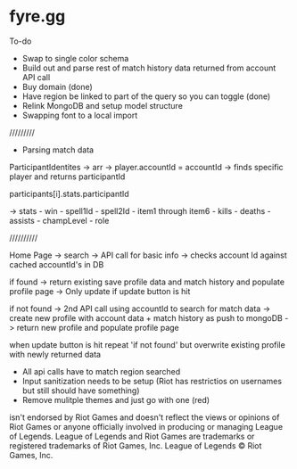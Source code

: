 # fyre.gg

To-do

- Swap to single color schema
- Build out and parse rest of match history data returned from account API call
- Buy domain (done)
- Have region be linked to part of the query so you can toggle (done)
- Relink MongoDB and setup model structure
- Swapping font to a local import

/////////

- Parsing match data

ParticipantIdentites -> arr -> player.accountId = accountId -> finds specific player and returns participantId

participants[i].stats.participantId

-> stats
    - win
    - spell1Id
    - spell2Id
    - item1 through item6
    - kills
    - deaths
    - assists
    - champLevel
    - role

//////////

Home Page -> search -> API call for basic info -> checks account Id against cached accountId's in DB

if found -> return existing save profile data and match history and populate profile page -> Only update if update button is hit

if not found -> 2nd API call using accountId to search for match data -> create new profile with account data + match history as push to mongoDB -> return new profile and populate profile page

when update button is hit repeat 'if not found' but overwrite existing profile with newly returned data

- All api calls have to match region searched
- Input sanitization needs to be setup (Riot has restrictios on usernames but still should have something)
- Remove mulitple themes and just go with one (red)

isn't endorsed by Riot Games and doesn't reflect the views or opinions of Riot Games or anyone officially involved in producing or managing League of Legends. League of Legends and Riot Games are trademarks or registered trademarks of Riot Games, Inc. League of Legends © Riot Games, Inc. 
